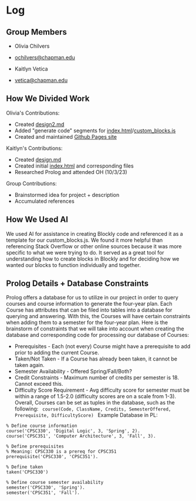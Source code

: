 # Log 

## Group Members

* Olivia Chilvers
* ochilvers@chapman.edu

* Kaitlyn Vetica 
* vetica@chapman.edu

## How We Divided Work 

Olivia's Contributions: 
* Created [design2.md](https://github.com/odchilvers/chilvers-vetica-group-project-CPSC354/blob/main/design2.md)
* Added "generate code" segments for [index.html](https://github.com/odchilvers/chilvers-vetica-group-project-CPSC354/blob/main/design-blocks/index.html)/[custom_blocks.js](https://github.com/odchilvers/chilvers-vetica-group-project-CPSC354/blob/main/design-blocks/custom_blocks.js) 
* Created and maintained [Github Pages site](https://odchilvers.github.io/chilvers-vetica-group-project-CPSC354/)

Kaitlyn's Contributions: 
* Created [design.md](https://github.com/odchilvers/chilvers-vetica-group-project-CPSC354/blob/main/design.md)
* Created initial [index.html](https://github.com/odchilvers/chilvers-vetica-group-project-CPSC354/blob/main/design.md) and corresponding files
* Researched Prolog and attended OH (10/3/23)

Group Contributions: 
* Brainstormed idea for project + description 
* Accumulated references 

## How We Used AI 
We used AI for assistance in creating Blockly code and referenced it as a template for our custom_blocks.js. We found it more helpful than referencing Stack Overflow or other online sources because it was more specific to what we were trying to do. It served as a great tool for understanding how to create blocks in Blockly and for deciding how we wanted our blocks to function individually and together. 

## Prolog Details + Database Constraints 
Prolog offers a database for us to utilize in our project in order to query courses and course information to generate the four-year plan. Each Course has attributes that can be filed into tables into a database for querying and answering. With this, the Courses will have certain constraints when adding them to a semester for the four-year plan. 
Here is the brainstorm of constraints that we will take into account when creating the database and corresponding code for processing our database of Courses: 
* Prerequisites - Each (not every) Course might have a prerequisite to add prior to adding the current Course. 
* Taken/Not Taken - If a Course has already been taken, it cannot be taken again. 
* Semester Availability - Offered Spring/Fall/Both?
* Credit Constraints - Maximum number of credits per semester is 18. Cannot exceed this. 
* Difficulty Score Requirement - Avg difficulty score for semester must be within a range of 1.5-2.0 (difficulty scores are on a scale from 1-3).
Overall, Courses can be set as tuples in the database, such as the following: 
<code> course(Code, ClassName, Credits, SemesterOffered, Prerequisite, DifficultyScore) </code>
Example Database in PL:
```dsl
% Define course information
course('CPSC330', 'Digital Logic', 3, 'Spring', 2).
course('CPSC351', 'Computer Architecture', 3, 'Fall', 3).

% Define prerequisites
% Meaning: CPSC330 is a prereq for CPSC351
prerequisite('CPSC330', 'CPSC351').

% Define taken 
taken('CPSC330')

% Define course semester availability
semester('CPSC330', 'Spring').
semester('CPSC351', 'Fall').
```
